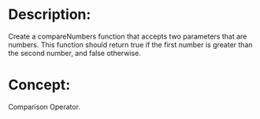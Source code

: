 # Description:
Create a compareNumbers function that accepts two parameters that are numbers.
This function should return true if the first number is greater than the second number, and false otherwise.

# Concept:
Comparison Operator.